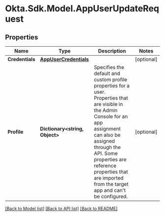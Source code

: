 # Okta.Sdk.Model.AppUserUpdateRequest

## Properties

Name | Type | Description | Notes
------------ | ------------- | ------------- | -------------
**Credentials** | [**AppUserCredentials**](AppUserCredentials.md) |  | [optional] 
**Profile** | **Dictionary&lt;string, Object&gt;** | Specifies the default and custom profile properties for a user. Properties that are visible in the Admin Console for an app assignment can also be assigned through the API. Some properties are reference properties that are imported from the target app and can&#39;t be configured.  | [optional] 

[[Back to Model list]](../README.md#documentation-for-models) [[Back to API list]](../README.md#documentation-for-api-endpoints) [[Back to README]](../README.md)

